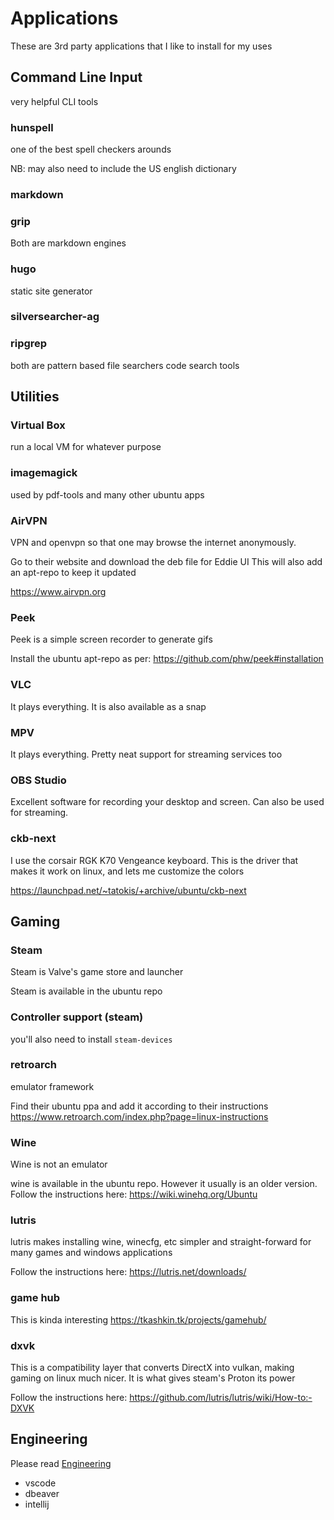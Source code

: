 # Applications

These are 3rd party applications that I like to install for my uses

## Command Line Input

very helpful CLI tools

### hunspell
one of the best spell checkers arounds

NB: may also need to include the US english dictionary

### markdown
### grip

Both are markdown engines

### hugo

static site generator

### silversearcher-ag
### ripgrep

both are pattern based file searchers
code search tools

## Utilities

### Virtual Box

run a local VM for whatever purpose

### imagemagick

used by pdf-tools and many other ubuntu apps

### AirVPN

VPN and openvpn so that one may browse the internet anonymously.

Go to their website and download the deb file for Eddie UI
This will also add an apt-repo to keep it updated

https://www.airvpn.org

### Peek

Peek is a simple screen recorder to generate gifs

Install the ubuntu apt-repo as per:
https://github.com/phw/peek#installation

### VLC

It plays everything. It is also available as a snap

### MPV

It plays everything. Pretty neat support for streaming services too

### OBS Studio

Excellent software for recording your desktop and screen.
Can also be used for streaming.

### ckb-next

I use the corsair RGK K70 Vengeance keyboard.
This is the driver that makes it work on linux, and lets me customize the colors

https://launchpad.net/~tatokis/+archive/ubuntu/ckb-next

## Gaming

### Steam

Steam is Valve's game store and launcher

Steam is available in the ubuntu repo

### Controller support (steam)

you'll also need to install `steam-devices`

### retroarch

emulator framework

Find their ubuntu ppa and add it according to their instructions
https://www.retroarch.com/index.php?page=linux-instructions

### Wine

Wine is not an emulator

wine is available in the ubuntu repo. However it usually is an older version.
Follow the instructions here: https://wiki.winehq.org/Ubuntu

### lutris

lutris makes installing wine, winecfg, etc simpler and straight-forward for many games and windows applications

Follow the instructions here: https://lutris.net/downloads/

### game hub

This is kinda interesting
https://tkashkin.tk/projects/gamehub/

### dxvk

This is a compatibility layer that converts DirectX into vulkan, making gaming on linux much nicer. It is what gives steam's Proton its power

Follow the instructions here: https://github.com/lutris/lutris/wiki/How-to:-DXVK

## Engineering

Please read [Engineering](../engineering.md)

* vscode
* dbeaver
* intellij
